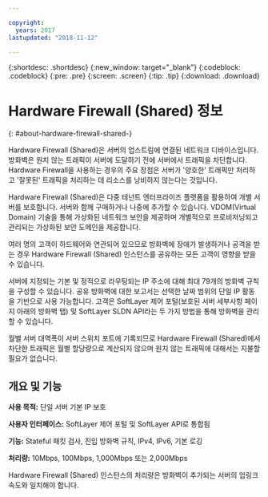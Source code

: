 ```yaml
---

copyright:
  years: 2017
lastupdated: "2018-11-12"

---
```


{:shortdesc: .shortdesc}
{:new_window: target="_blank"}
{:codeblock: .codeblock}
{:pre: .pre}
{:screen: .screen}
{:tip: .tip}
{:download: .download}

# Hardware Firewall (Shared) 정보
{: #about-hardware-firewall-shared-}

Hardware Firewall (Shared)은 서버의 업스트림에 연결된 네트워크 디바이스입니다. 방화벽은 원치 않는 트래픽이 서버에 도달하기 전에 서버에서 트래픽을 차단합니다. Hardware Firewall을 사용하는 경우의 주요 장점은 서버가 '양호한' 트래픽만 처리하고 '잘못된' 트래픽을 처리하는 데 리소스를 낭비하지 않는다는 것입니다. 

Hardware Firewall (Shared)은 다중 테넌트 엔터프라이즈 플랫폼을 활용하여 개별 서버를 보호합니다.  서버와 함께 구매하거나 나중에 추가할 수 있습니다.  VDOM(Virtual Domain) 기술을 통해 가상화된 네트워크 보안을 제공하며 개별적으로 프로비저닝되고 관리되는 가상화된 보안 도메인을 제공합니다.  

여러 명의 고객이 하드웨어와 연관되어 있으므로 방화벽에 장애가 발생하거나 공격을 받는 경우 Hardware Firewall (Shared) 인스턴스를 공유하는 모든 고객이 영향을 받을 수 있습니다. 

서버에 지정되는 기본 및 정적으로 라우팅되는 IP 주소에 대해 최대 79개의 방화벽 규칙을 구성할 수 있습니다. 공유 방화벽에 대한 보고서는 선택한 날짜 범위의 단일 IP 활동을 기반으로 사용 가능합니다.
고객은 SoftLayer 제어 포털(보호된 서버 세부사항 페이지 아래의 방화벽 탭) 및 SoftLayer SLDN API라는 두 가지 방법을 통해 방화벽을 관리할 수 있습니다.

월별 서버 대역폭이 서버 스위치 포트에 기록되므로 Hardware Firewall (Shared)에서 차단한 트래픽은 월별 할당량으로 계산되지 않으며 원치 않는 트래픽에 대해서는 지불할 필요가 없습니다.

## 개요 및 기능

**사용 목적:** 단일 서버 기본 IP 보호

**사용자 인터페이스:** SoftLayer 제어 포털 및 SoftLayer API로 통합됨

**기능:** Stateful 패킷 검사, 진입 방화벽 규칙, IPv4, IPv6, 기본 로깅

**처리량:** 10Mbps, 100Mbps, 1,000Mbps 또는 2,000Mbps 

Hardware Firewall (Shared) 인스턴스의 처리량은 방화벽이 추가되는 서버의 업링크 속도와 일치해야 합니다.
